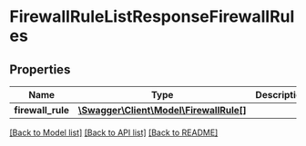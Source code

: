 # FirewallRuleListResponseFirewallRules

## Properties
Name | Type | Description | Notes
------------ | ------------- | ------------- | -------------
**firewall_rule** | [**\Swagger\Client\Model\FirewallRule[]**](FirewallRule.md) |  | [optional] 

[[Back to Model list]](../README.md#documentation-for-models) [[Back to API list]](../README.md#documentation-for-api-endpoints) [[Back to README]](../README.md)


